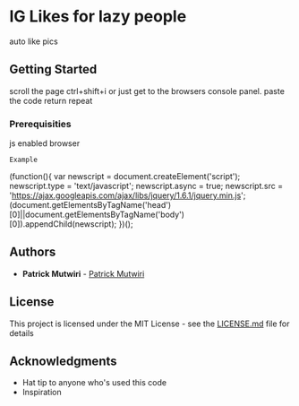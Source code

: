 # IG Likes for lazy people

auto like pics

## Getting Started

scroll the page
ctrl+shift+i or just get to the browsers console panel.
paste the code
return
repeat

### Prerequisities

js enabled browser


```
Example
```
(function(){
  var newscript = document.createElement('script');
     newscript.type = 'text/javascript';
     newscript.async = true;
     newscript.src = 'https://ajax.googleapis.com/ajax/libs/jquery/1.6.1/jquery.min.js';
  (document.getElementsByTagName('head')[0]||document.getElementsByTagName('body')[0]).appendChild(newscript);
})();

## Authors

* **Patrick Mutwiri** - [Patrick Mutwiri](https://twitter.com/patric_mutwiri)

## License

This project is licensed under the MIT License - see the [LICENSE.md](LICENSE.md) file for details

## Acknowledgments

* Hat tip to anyone who's used this code
* Inspiration